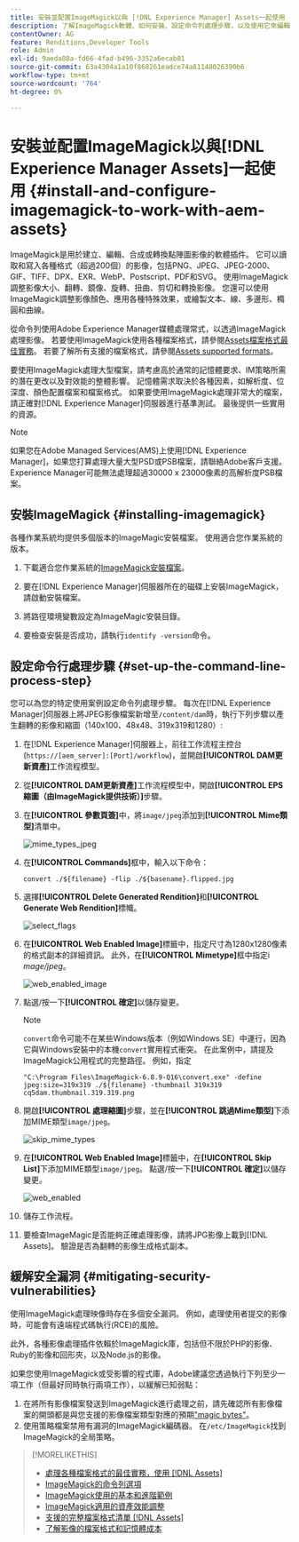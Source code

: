 ```yaml
---
title: 安裝並配置ImageMagick以與 [!DNL Experience Manager] Assets一起使用
description: 了解ImageMagick軟體、如何安裝、設定命令列處理步驟，以及使用它來編輯、撰寫和從影像產生縮圖。
contentOwner: AG
feature: Renditions,Developer Tools
role: Admin
exl-id: 9aeda88a-fd66-4fad-b496-3352a6ecab81
source-git-commit: 63a4304a1a10f868261eadce74a81148026390b6
workflow-type: tm+mt
source-wordcount: '764'
ht-degree: 0%

---
```


# 安裝並配置ImageMagick以與[!DNL Experience Manager Assets]一起使用 {#install-and-configure-imagemagick-to-work-with-aem-assets}

ImageMagick是用於建立、編輯、合成或轉換點陣圖影像的軟體插件。 它可以讀取和寫入各種格式（超過200個）的影像，包括PNG、JPEG、JPEG-2000、GIF、TIFF、DPX、EXR、WebP、Postscript、PDF和SVG。 使用ImageMagick調整影像大小、翻轉、鏡像、旋轉、扭曲、剪切和轉換影像。 您還可以使用ImageMagick調整影像顏色、應用各種特殊效果，或繪製文本、線、多邊形、橢圓和曲線。

從命令列使用Adobe Experience Manager媒體處理常式，以透過ImageMagick處理影像。 若要使用ImageMagick使用各種檔案格式，請參閱[Assets檔案格式最佳實務](assets-file-format-best-practices.md)。 若要了解所有支援的檔案格式，請參閱[Assets supported formats](assets-formats.md)。

要使用ImageMagick處理大型檔案，請考慮高於通常的記憶體要求、IM策略所需的潛在更改以及對效能的整體影響。 記憶體需求取決於各種因素，如解析度、位深度、顏色配置檔案和檔案格式。 如果要使用ImageMagick處理非常大的檔案，請正確對[!DNL Experience Manager]伺服器進行基準測試。 最後提供一些實用的資源。

>[!NOTE]
>
>如果您在Adobe Managed Services(AMS)上使用[!DNL Experience Manager]，如果您打算處理大量大型PSD或PSB檔案，請聯絡Adobe客戶支援。 Experience Manager可能無法處理超過30000 x 23000像素的高解析度PSB檔案。

## 安裝ImageMagick {#installing-imagemagick}

各種作業系統均提供多個版本的ImageMagic安裝檔案。 使用適合您作業系統的版本。

1. 下載適合您作業系統的[ImageMagick安裝檔案](https://www.imagemagick.org/script/download.php)。
1. 要在[!DNL Experience Manager]伺服器所在的磁碟上安裝ImageMagick，請啟動安裝檔案。

1. 將路徑環境變數設定為ImageMagic安裝目錄。
1. 要檢查安裝是否成功，請執行`identify -version`命令。

## 設定命令行處理步驟 {#set-up-the-command-line-process-step}

您可以為您的特定使用案例設定命令列處理步驟。 每次在[!DNL Experience Manager]伺服器上將JPEG影像檔案新增至`/content/dam`時，執行下列步驟以產生翻轉的影像和縮圖（140x100、48x48、319x319和1280）:

1. 在[!DNL Experience Manager]伺服器上，前往工作流程主控台(`https://[aem_server]:[Port]/workflow`)，並開啟&#x200B;**[!UICONTROL DAM更新資產]**&#x200B;工作流程模型。
1. 從&#x200B;**[!UICONTROL DAM更新資產]**&#x200B;工作流程模型中，開啟&#x200B;**[!UICONTROL EPS縮圖（由ImageMagick提供技術）]**&#x200B;步驟。
1. 在&#x200B;**[!UICONTROL 參數頁簽]**&#x200B;中，將`image/jpeg`添加到&#x200B;**[!UICONTROL Mime類型]**&#x200B;清單中。

   ![mime_types_jpeg](assets/mime_types_jpeg.png)

1. 在&#x200B;**[!UICONTROL Commands]**&#x200B;框中，輸入以下命令：

   `convert ./${filename} -flip ./${basename}.flipped.jpg`

1. 選擇&#x200B;**[!UICONTROL Delete Generated Rendition]**&#x200B;和&#x200B;**[!UICONTROL Generate Web Rendition]**&#x200B;標幟。

   ![select_flags](assets/select_flags.png)

1. 在&#x200B;**[!UICONTROL Web Enabled Image]**&#x200B;標籤中，指定尺寸為1280x1280像素的格式副本的詳細資訊。 此外，在&#x200B;**[!UICONTROL Mimetype]**&#x200B;框中指定i *mage/jpeg*。

   ![web_enabled_image](assets/web_enabled_image.png)

1. 點選/按一下&#x200B;**[!UICONTROL 確定]**&#x200B;以儲存變更。

   >[!NOTE]
   >
   >`convert`命令可能不在某些Windows版本（例如Windows SE）中運行，因為它與Windows安裝中的本機`convert`實用程式衝突。 在此案例中，請提及ImageMagick公用程式的完整路徑。 例如，指定
   >
   >`"C:\Program Files\ImageMagick-6.8.9-Q16\convert.exe" -define jpeg:size=319x319 ./${filename} -thumbnail 319x319 cq5dam.thumbnail.319.319.png`

1. 開啟&#x200B;**[!UICONTROL 處理縮圖]**&#x200B;步驟，並在&#x200B;**[!UICONTROL 跳過Mime類型]**&#x200B;下添加MIME類型`image/jpeg`。

   ![skip_mime_types](assets/skip_mime_types.png)

1. 在&#x200B;**[!UICONTROL Web Enabled Image]**&#x200B;標籤中，在&#x200B;**[!UICONTROL Skip List]**&#x200B;下添加MIME類型`image/jpeg`。 點選/按一下&#x200B;**[!UICONTROL 確定]**&#x200B;以儲存變更。

   ![web_enabled](assets/web_enabled.png)

1. 儲存工作流程。
1. 要檢查ImageMagic是否能夠正確處理影像，請將JPG影像上載到[!DNL Assets]。 驗證是否為翻轉的影像生成格式副本。

## 緩解安全漏洞 {#mitigating-security-vulnerabilities}

使用ImageMagick處理映像時存在多個安全漏洞。 例如，處理使用者提交的影像時，可能會有遠端程式碼執行(RCE)的風險。

此外，各種影像處理插件依賴於ImageMagick庫，包括但不限於PHP的影像、Ruby的影像和回形夾，以及Node.js的影像。

如果您使用ImageMagick或受影響的程式庫，Adobe建議您透過執行下列至少一項工作（但最好同時執行兩項工作），以緩解已知弱點：

1. 在將所有影像檔案發送到ImageMagick進行處理之前，請先確認所有影像檔案的開頭都是與您支援的影像檔案類型對應的預期[&quot;magic bytes&quot;](https://en.wikipedia.org/wiki/List_of_file_signatures)。
1. 使用策略檔案禁用有漏洞的ImageMagick編碼器。 在`/etc/ImageMagick`找到ImageMagick的全局策略。

>[!MORELIKETHIS]
>
>* [處理各種檔案格式的最佳實務，使用 [!DNL Assets]](assets-file-format-best-practices.md)
>* [ImageMagick的命令列選項](https://www.imagemagick.org/script/command-line-options.php)
>* [ImageMagick使用的基本和進階範例](https://www.imagemagick.org/Usage/)
>* [ImageMagick適用的資產效能調整](performance-tuning-guidelines.md)
>* [支援的完整檔案格式清單 [!DNL Assets]](assets-formats.md)
>* [了解影像的檔案格式和記憶體成本](https://www.scantips.com/basics1d.html)

